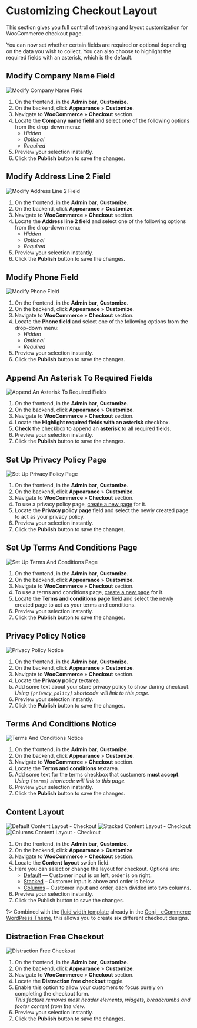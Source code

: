 # Customizing Checkout Layout

This section gives you full control of tweaking and layout customization for WooCommerce checkout page.

You can now set whether certain fields are required or optional depending on the data you wish to collect. You can also choose to highlight the required fields with an asterisk, which is the default.

## Modify Company Name Field

![Modify Company Name Field](img/checkout-modify-company-name-field.jpg)

1. On the frontend, in the **Admin bar**, **Customize**.
2. On the backend, click **Appearance** » **Customize**.
3. Navigate to **WooCommerce** » **Checkout** section.
4. Locate the **Company name field** and select one of the following options from the drop-down menu:<br/>
   * *Hidden*
   * *Optional*
   * *Required*
5. Preview your selection instantly.
6. Click the **Publish** button to save the changes.

## Modify Address Line 2 Field

![Modify Address Line 2 Field](img/checkout-modify-address-line2-field.jpg)

1. On the frontend, in the **Admin bar**, **Customize**.
2. On the backend, click **Appearance** » **Customize**.
3. Navigate to **WooCommerce** » **Checkout** section.
4. Locate the **Address line 2 field** and select one of the following options from the drop-down menu:<br/>
   * *Hidden*
   * *Optional*
   * *Required*
5. Preview your selection instantly.
6. Click the **Publish** button to save the changes.

## Modify Phone Field

![Modify Phone Field](img/checkout-modify-phone-field.jpg)

1. On the frontend, in the **Admin bar**, **Customize**.
2. On the backend, click **Appearance** » **Customize**.
3. Navigate to **WooCommerce** » **Checkout** section.
4. Locate the **Phone field** and select one of the following options from the drop-down menu:<br/>
   * *Hidden*
   * *Optional*
   * *Required*
5. Preview your selection instantly.
6. Click the **Publish** button to save the changes.

## Append An Asterisk To Required Fields

![Append An Asterisk To Required Fields](img/checkout-append-asterisk-to-required-fields.jpg)

1. On the frontend, in the **Admin bar**, **Customize**.
2. On the backend, click **Appearance** » **Customize**.
3. Navigate to **WooCommerce** » **Checkout** section.
4. Locate the **Highlight required fields with an asterisk** checkbox.
5. **Check** the checkbox to append an **asterisk** to all required fields.
6. Preview your selection instantly.
7. Click the **Publish** button to save the changes.

## Set Up Privacy Policy Page

![Set Up Privacy Policy Page](img/checkout-privacy-policy-page.jpg)

1. On the frontend, in the **Admin bar**, **Customize**.
2. On the backend, click **Appearance** » **Customize**.
3. Navigate to **WooCommerce** » **Checkout** section.
4. To use a privacy policy page, [create a new page](creating-page) for it.
5. Locate the **Privacy policy page** field and select the newly created page to act as your privacy policy.
6. Preview your selection instantly.
7. Click the **Publish** button to save the changes.

## Set Up Terms And Conditions Page

![Set Up Terms And Conditions Page](img/checkout-terms-and-conditions-page.jpg)

1. On the frontend, in the **Admin bar**, **Customize**.
2. On the backend, click **Appearance** » **Customize**.
3. Navigate to **WooCommerce** » **Checkout** section.
4. To use a terms and conditions page, [create a new page](creating-page) for it.
5. Locate the **Terms and conditions page** field and select the newly created page to act as your terms and conditions.
6. Preview your selection instantly.
7. Click the **Publish** button to save the changes.

## Privacy Policy Notice

![Privacy Policy Notice](img/checkout-privacy-policy-notice.jpg)

1. On the frontend, in the **Admin bar**, **Customize**.
2. On the backend, click **Appearance** » **Customize**.
3. Navigate to **WooCommerce** » **Checkout** section.
4. Locate the **Privacy policy** textarea.
5. Add some text about your store privacy policy to show during checkout.<br/>*Using `[privacy_policy]` shortcode will link to this page.*
6. Preview your selection instantly.
7. Click the **Publish** button to save the changes.

## Terms And Conditions Notice

![Terms And Conditions Notice](img/checkout-notice-terms-and-conditions.jpg)

1. On the frontend, in the **Admin bar**, **Customize**.
2. On the backend, click **Appearance** » **Customize**.
3. Navigate to **WooCommerce** » **Checkout** section.
4. Locate the **Terms and conditions** textarea.
5. Add some text for the terms checkbox that customers **must accept**.<br/>*Using `[terms]` shortcode will link to this page.*
6. Preview your selection instantly.
7. Click the **Publish** button to save the changes.

## Content Layout

![Default Content Layout - Checkout](img/checkout-default-content-layout.png)
![Stacked Content Layout - Checkout](img/checkout-stacked-content-layout.png)
![Columns Content Layout - Checkout](img/checkout-columns-content-layout.png)

1. On the frontend, in the **Admin bar**, **Customize**.
2. On the backend, click **Appearance** » **Customize**.
3. Navigate to **WooCommerce** » **Checkout** section.
4. Locate the **Content layout** swtich field.
5. Here you can select or change the layout for checkout. Options are:
   * [Default](https://www.conj.ws/camping/checkout/?add-to-cart=677) — Customer input is on left, order is on right.
   * [Stacked](https://www.conj.ws/gift-cards/checkout/?add-to-cart=379) – Customer input is above and order is below.
   * [Columns](https://www.conj.ws/electronic-store/checkout/?add-to-cart=111) – Customer input and order, each divided into two columns.
6. Preview your selection instantly.
7. Click the Publish button to save the changes.

?> Combined with the [fluid width template](creating-fluid-width-page?id=containers) already in the [Conj - eCommerce WordPress Theme](https://themeforest.net/item/conj-ecommerce-wordpress-theme/21935639?ref=mypreview), this allows you to create **six** different checkout designs.

## Distraction Free Checkout

![Distraction Free Checkout](img/checkout-distraction-free.jpg)

1. On the frontend, in the **Admin bar**, **Customize**.
2. On the backend, click **Appearance** » **Customize**.
3. Navigate to **WooCommerce** » **Checkout** section.
4. Locate the **Distraction free checkout** toggle.
5. Enable this option to allow your customers to focus purely on completing the checkout form.<br/> *This feature removes most header elements, widgets, breadcrumbs and footer content from the view.*
6. Preview your selection instantly.
7. Click the **Publish** button to save the changes.
